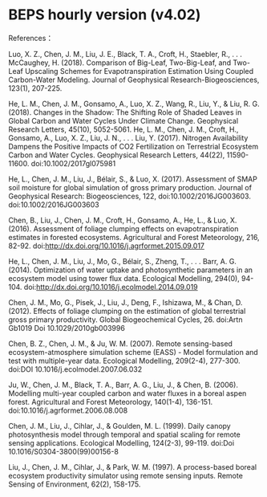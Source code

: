# BEPS hourly version (v4.02)

References：


Luo, X. Z., Chen, J. M., Liu, J. E., Black, T. A., Croft, H., Staebler, R., . . . McCaughey, H. (2018). Comparison of Big-Leaf, Two-Big-Leaf, and Two-Leaf Upscaling Schemes for Evapotranspiration Estimation Using Coupled Carbon-Water Modeling. Journal of Geophysical Research-Biogeosciences, 123(1), 207-225.

He, L. M., Chen, J. M., Gonsamo, A., Luo, X. Z., Wang, R., Liu, Y., & Liu, R. G. (2018). Changes in the Shadow: The Shifting Role of Shaded Leaves in Global Carbon and Water Cycles Under Climate Change. Geophysical Research Letters, 45(10), 5052-5061.
He, L. M., Chen, J. M., Croft, H., Gonsamo, A., Luo, X. Z., Liu, J. N., . . . Liu, Y. (2017). Nitrogen Availability Dampens the Positive Impacts of CO2 Fertilization on Terrestrial Ecosystem Carbon and Water Cycles. Geophysical Research Letters, 44(22), 11590-11600. doi:10.1002/2017gl075981

He, L., Chen, J. M., Liu, J., Bélair, S., & Luo, X. (2017). Assessment of SMAP soil moisture for global simulation of gross primary production. Journal of Geophysical Research: Biogeosciences, 122, doi:10.1002/2016JG003603. doi:10.1002/2016JG003603

Chen, B., Liu, J., Chen, J. M., Croft, H., Gonsamo, A., He, L., & Luo, X. (2016). Assessment of foliage clumping effects on evapotranspiration estimates in forested ecosystems. Agricultural and Forest Meteorology, 216, 82-92. doi:http://dx.doi.org/10.1016/j.agrformet.2015.09.017

He, L., Chen, J. M., Liu, J., Mo, G., Bélair, S., Zheng, T., . . . Barr, A. G. (2014). Optimization of water uptake and photosynthetic parameters in an ecosystem model using tower flux data. Ecological Modelling, 294(0), 94-104. doi:http://dx.doi.org/10.1016/j.ecolmodel.2014.09.019

Chen, J. M., Mo, G., Pisek, J., Liu, J., Deng, F., Ishizawa, M., & Chan, D. (2012). Effects of foliage clumping on the estimation of global terrestrial gross primary productivity. Global Biogeochemical Cycles, 26. doi:Artn Gb1019 Doi 10.1029/2010gb003996

Chen, B. Z., Chen, J. M., & Ju, W. M. (2007). Remote sensing-based ecosystem-atmosphere simulation scheme (EASS) - Model formulation and test with multiple-year data. Ecological Modelling, 209(2-4), 277-300. doi:DOI 10.1016/j.ecolmodel.2007.06.032

Ju, W., Chen, J. M., Black, T. A., Barr, A. G., Liu, J., & Chen, B. (2006). Modelling multi-year coupled carbon and water fluxes in a boreal aspen forest. Agricultural and Forest Meteorology, 140(1-4), 136-151. doi:10.1016/j.agrformet.2006.08.008

Chen, J. M., Liu, J., Cihlar, J., & Goulden, M. L. (1999). Daily canopy photosynthesis model through temporal and spatial scaling for remote sensing applications. Ecological Modelling, 124(2-3), 99-119. doi:Doi 10.1016/S0304-3800(99)00156-8

Liu, J., Chen, J. M., Cihlar, J., & Park, W. M. (1997). A process-based boreal ecosystem productivity simulator using remote sensing inputs. Remote Sensing of Environment, 62(2), 158-175. 



